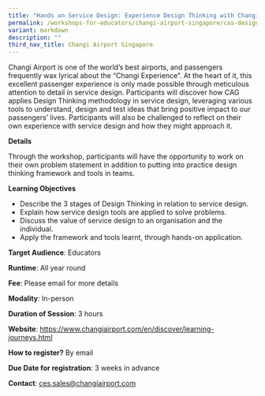 ```yaml
---
title: "Hands on Service Design: Experience Design Thinking with Changi Airport"
permalink: /workshops-for-educators/changi-airport-singapore/cas-design-thinking/
variant: markdown
description: ""
third_nav_title: Changi Airport Singapore
---
```

Changi Airport is one of the world’s best airports, and passengers frequently wax lyrical about the “Changi Experience”. At the heart of it, this excellent passenger experience is only made possible through meticulous attention to detail in service design. 
Participants will discover how CAG applies Design Thinking methodology in service design, leveraging various tools to understand, design and test ideas that bring positive impact to our passengers’ lives. Participants will also be challenged to reflect on their own experience with service design and how they might approach it.

**Details**

Through the workshop, participants will have the opportunity to work on their own problem statement in addition to putting into practice design thinking framework and tools in teams.

**Learning Objectives**

* Describe the 3 stages of Design Thinking in relation to service design.
* Explain how service design tools are applied to solve problems. 
* Discuss the value of service design to an organisation and the individual.
* Apply the framework and tools learnt, through hands-on application.

**Target Audience**: Educators

**Runtime**: All year round

**Fee**: Please email for more details

**Modality**: In-person 

**Duration of Session**: 3 hours

**Website**: https://www.changiairport.com/en/discover/learning-journeys.html

**How to register?** By email

**Due Date for registration**: 3 weeks in advance

**Contact**: ces.sales@changiairport.com